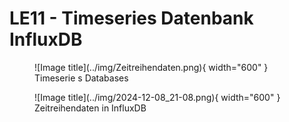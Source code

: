 # LE11 - Timeseries Datenbank InfluxDB




<figure markdown="span">
  ![Image title](../img/Zeitreihendaten.png){ width="600" }
  <figcaption>Timeserie s Databases</figcaption>
</figure>



<figure markdown="span">
  ![Image title](../img/2024-12-08_21-08.png){ width="600" }
  <figcaption>Zeitreihendaten in InfluxDB</figcaption>
</figure>